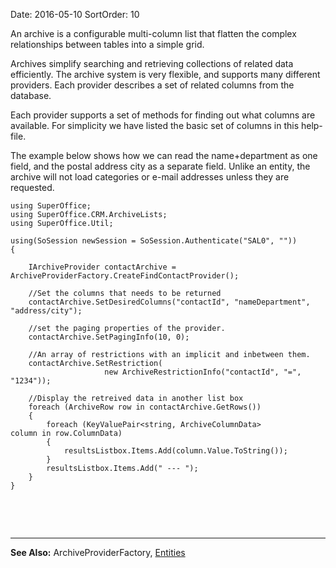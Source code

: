 Date: 2016-05-10
SortOrder: 10

An archive is a configurable multi-column list that flatten the complex relationships between tables into a simple grid.

Archives simplify searching and retrieving collections of related data efficiently. The archive system is very flexible, and supports many different providers. Each provider describes a set of related columns from the database.

Each provider supports a set of methods for finding out what columns are available. For simplicity we have listed the basic set of columns in this help-file.

The example below shows how we can read the name+department as one field, and the postal address city as a separate field. Unlike an entity, the archive will not load categories or e-mail addresses unless they are requested.

```
using SuperOffice;
using SuperOffice.CRM.ArchiveLists;
using SuperOffice.Util;
 
using(SoSession newSession = SoSession.Authenticate("SAL0", ""))
{
 
    IArchiveProvider contactArchive =
ArchiveProviderFactory.CreateFindContactProvider();
 
    //Set the columns that needs to be returned
    contactArchive.SetDesiredColumns("contactId", "nameDepartment",
"address/city");
 
    //set the paging properties of the provider.
    contactArchive.SetPagingInfo(10, 0);
 
    //An array of restrictions with an implicit and inbetween them.
    contactArchive.SetRestriction(
                     new ArchiveRestrictionInfo("contactId", "=",
"1234"));
 
    //Display the retreived data in another list box
    foreach (ArchiveRow row in contactArchive.GetRows())
    {
        foreach (KeyValuePair<string, ArchiveColumnData>
column in row.ColumnData)
        {
            resultsListbox.Items.Add(column.Value.ToString());
        }
        resultsListbox.Items.Add(" --- ");
    }
}
```

 

 

------------------------------------------------------------------------

**See Also:** ArchiveProviderFactory, [Entities](../Persistence%20Layers/Entities.htm)
